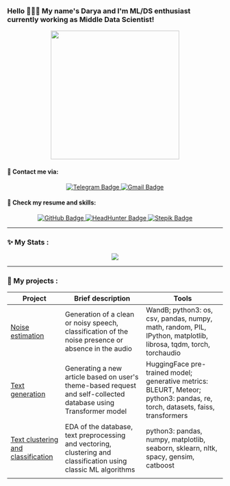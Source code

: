### Hello 🙋🏻‍♀️  My name's Darya and I'm ML/DS enthusiast currently working as Middle Data Scientist!
<div id="header" align="center">
  <img src="https://media.giphy.com/media/v1.Y2lkPTc5MGI3NjExdHRxNWt3ZWltYWdubWN0bGV5MmZiMTE4dTh4bDVkMjd5aDd5cnZqYiZlcD12MV9pbnRlcm5hbF9naWZfYnlfaWQmY3Q9Zw/BWR4W6OAGCY14Qzgdz/giphy.gif" width="300"/>
</div>

#### 📮 Contact me via:
<div id="badges-contact" align="center">
  <a href="https://t.me/saddydare">
    <img src="https://img.shields.io/badge/Telegram-333333?style=for-the-badge&logo=Telegram&logoColor=white" alt="Telegram Badge"/>
  </a>
  <a href="https://ddarya.kalm@gmail.com">
    <img src="https://img.shields.io/badge/Gmail-9C4F96?style=for-the-badge&logo=gmail&logoColor=white" alt="Gmail Badge"/>
  </a>
</div>

#### 📑 Check my resume and skills:
<div id="badges-resume" align="center">
  <a href="https://github.com/Daryadare/CV">
    <img src="https://img.shields.io/badge/GitHub-333333?style=for-the-badge&logo=github&logoColor=white" alt="GitHub Badge"/>
  </a>
  <a href="https://hh.ru/resume/e2bd4db8ff0b93a6130039ed1f347543744367">
    <img src="https://img.shields.io/badge/HeadHunter-B80F0A?style=for-the-badge&logo=hh&logoColor=white" alt="HeadHunter Badge"/>
  </a>
  <a href="https://stepik.org/users/401690331/profile">
    <img src="https://img.shields.io/badge/Stepik-333333?style=for-the-badge&logo=Stepik&logoColor=darkgrey" alt="Stepik Badge"/>
  </a>
</div>

---

### ✨ My Stats :
<div id="stats" align="center">
  <a href="https://git.io/streak-stats">
    <img src="http://github-readme-streak-stats.herokuapp.com?user=Daryadare&theme=modern-lilac2&hide_border=true&date_format=j%20M%5B%20Y%5D"/>
  </a>
</div>

---

### 🔮 My projects :
| Project | Brief description | Tools | 
| --- | --- | --- | 
| [Noise estimation](https://github.com/Daryadare/Audio-Noise-Classification) | Generation of a clean or noisy speech, classification of the noise presence or absence in the audio | WandB; python3: os, csv, pandas, numpy, math, random, PIL, IPython, matplotlib, librosa, tqdm, torch, torchaudio | 
| [Text generation](https://github.com/Daryadare/NLP-Text-Generation) | Generating a new article based on user's theme-based request and self-collected database using Transformer model | HuggingFace pre-trained model; generative metrics: BLEURT, Meteor; python3: pandas, re, torch, datasets, faiss, transformers | 
| [Text clustering and classification](https://github.com/Daryadare/ML-pet-project) | EDA of the database, text preprocessing and vectoring, clustering and classification using classic ML algorithms | python3: pandas, numpy, matplotlib, seaborn, sklearn, nltk, spacy, gensim, catboost | 
| | |
